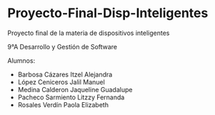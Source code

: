 # Proyecto-Final-Disp-Inteligentes
Proyecto final de la materia de dispositivos inteligentes

9°A Desarrollo y Gestión de Software

Alumnos: 
- Barbosa Cázares Itzel Alejandra
- López Ceniceros Jalil Manuel
- Medina Calderon Jaqueline Guadalupe
- Pacheco Sarmiento Litzzy Fernanda
- Rosales Verdín Paola Elizabeth
